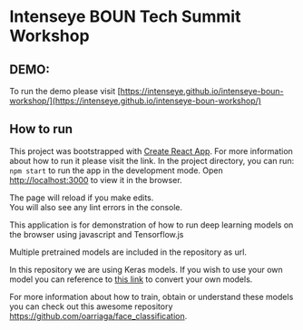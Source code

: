 # Intenseye BOUN Tech Summit Workshop

## DEMO:
To run the demo please visit [https://intenseye.github.io/intenseye-boun-workshop/](https://intenseye.github.io/intenseye-boun-workshop/)

## How to run
This project was bootstrapped with [Create React App](https://github.com/facebook/create-react-app).
For more information about how to run it please visit the link.
In the project directory, you can run:
`npm start` to run the app in the development mode.
Open [http://localhost:3000](http://localhost:3000) to view it in the browser.

The page will reload if you make edits.<br>
You will also see any lint errors in the console.

This application is for demonstration of how to run deep learning models on the browser
using javascript and Tensorflow.js

Multiple pretrained models are included in the repository as url.

In this repository we are using Keras models.
If you wish to use your own model you can reference to [this link](https://js.tensorflow.org/tutorials/import-keras.html)
to convert your own models.

For more information about how to train, obtain or understand these models you can check out this awesome
repository https://github.com/oarriaga/face_classification.

